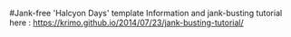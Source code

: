 #Jank-free 'Halcyon Days' template
Information and jank-busting tutorial here : https://krimo.github.io/2014/07/23/jank-busting-tutorial/
